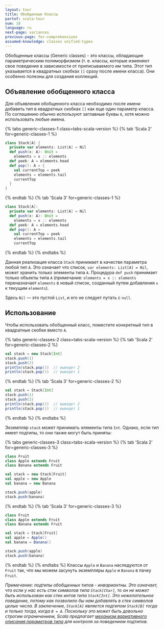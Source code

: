 ```yaml
---
layout: tour
title: Обобщенные Классы
partof: scala-tour
num: 18
language: ru
next-page: variances
previous-page: for-comprehensions
assumed-knowledge: classes unified-types
---
```


Обобщенные классы (Generic classes) - это классы, обладающие параметрическим полиморфизмом (т. е. классы, которые изменяют свое поведение в зависимости от приписываемого им типа. Этот тип указывается в квадратных скобках `[]` сразу после имени класса). Они особенно полезны для создания коллекций.

## Объявление обобщенного класса

Для объявления обобщенного класса необходимо после имени добавить тип в квадратных скобках `[]` как еще один параметр класса. По соглашению обычно используют заглавные буквы `A`, хотя можно использовать любые имена.

{% tabs generic-classes-1 class=tabs-scala-version %}
{% tab 'Scala 2' for=generic-classes-1 %}

```scala mdoc
class Stack[A] {
  private var elements: List[A] = Nil
  def push(x: A): Unit =
    elements = x :: elements
  def peek: A = elements.head
  def pop(): A = {
    val currentTop = peek
    elements = elements.tail
    currentTop
  }
}
```

{% endtab %}
{% tab 'Scala 3' for=generic-classes-1 %}

```scala
class Stack[A]:
  private var elements: List[A] = Nil
  def push(x: A): Unit =
    elements = x :: elements
  def peek: A = elements.head
  def pop(): A =
    val currentTop = peek
    elements = elements.tail
    currentTop
```

{% endtab %}
{% endtabs %}

Данная реализация класса `Stack` принимает в качестве параметра любой тип `A`. Это означает что список, `var elements: List[A] = Nil`, может хранить только элементы типа `A`. Процедура `def push` принимает только объекты типа `A` (примечание: `elements = x :: elements` переназначает `elements` в новый список, созданный путем добавления `x` к текущим `elements`).

Здесь `Nil` — это пустой `List`, и его не следует путать с `null`.

## Использование

Чтобы использовать обобщенный класс, поместите конкретный тип в квадратные скобки вместо `A`.

{% tabs generic-classes-2 class=tabs-scala-version %}
{% tab 'Scala 2' for=generic-classes-2 %}

```scala mdoc
val stack = new Stack[Int]
stack.push(1)
stack.push(2)
println(stack.pop())  // выведет 2
println(stack.pop())  // выведет 1
```

{% endtab %}
{% tab 'Scala 3' for=generic-classes-2 %}

```scala
val stack = Stack[Int]
stack.push(1)
stack.push(2)
println(stack.pop())  // выведет 2
println(stack.pop())  // выведет 1
```

{% endtab %}
{% endtabs %}

Экземпляр `stack` может принимать элементы типа `Int`. Однако, если тип имеет подтипы, то они также могут быть приняты:

{% tabs generic-classes-3 class=tabs-scala-version %}
{% tab 'Scala 2' for=generic-classes-3 %}

```scala mdoc:nest
class Fruit
class Apple extends Fruit
class Banana extends Fruit

val stack = new Stack[Fruit]
val apple = new Apple
val banana = new Banana

stack.push(apple)
stack.push(banana)
```

{% endtab %}
{% tab 'Scala 3' for=generic-classes-3 %}

```scala
class Fruit
class Apple extends Fruit
class Banana extends Fruit

val stack = Stack[Fruit]
val apple = Apple()
val banana = Banana()

stack.push(apple)
stack.push(banana)
```

{% endtab %}
{% endtabs %}
Классы `Apple` и `Banana` наследуются от `Fruit` так, что мы можем засунуть экземпляры `Apple` и `Banana` в пачку `Fruit`.

_Примечание: подтипы обобщенных типов - *инвариантны*. Это означает, что если у нас есть стэк символов типа `Stack[Char]`, то он не может быть использован как стек интов типа `Stack[Int]`. Это нежелательное поведение, потому как позволило бы нам добавлять в стек символов целые числа. В заключение, `Stack[A]` является подтипом `Stack[B]` тогда и только тогда, когда `B = A`. Поскольку это может быть довольно строгим ограничением, Scala предлагает [механизм вариативного описания параметров типа](variances.html) для контроля за поведением подтипов._

